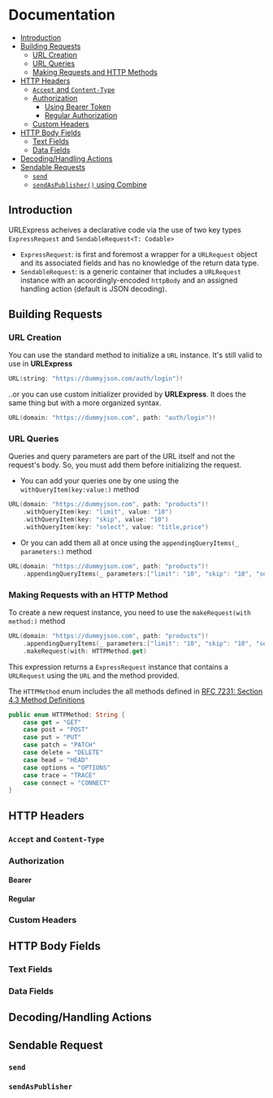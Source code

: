 # Documentation

- [Introduction](#introduction)
- [Building Requests](#building-requests)
    - [URL Creation](#url-creation)
    - [URL Queries](#url-queries)
    - [Making Requests and HTTP Methods](#making-requests-with-an-http-method)
- [HTTP Headers](#http-headers)
    - [`Accept` and `Content-Type`](#accept-and-content-type)
    - [Authorization](#authorization)
        - [Using Bearer Token](#bearer)
        - [Regular Authorization](#regular)
    - [Custom Headers](#custom-headers)
- [HTTP Body Fields](#http-body-fields)
    - [Text Fields](#text-fields)
    - [Data Fields](#data-fields)
- [Decoding/Handling Actions](#decodinghandling-actions)
- [Sendable Requests](#sendable-request)
    - [`send`](#send)
    - [`sendAsPublisher()` using Combine](#sendaspublisher)

## Introduction
URLExpress acheives a declarative code via the use of two key types `ExpressRequest` and `SendableRequest<T: Codable>`
- `ExpressRequest`: is first and foremost a wrapper for a `URLRequest` object and its associated fields and has no knowledge of the return data type.
- `SendableRequest`: is a generic container that includes a `URLRequest` instance with an acoordingly-encoded `httpBody` and an assigned handling action (default is JSON decoding).

## Building Requests
### URL Creation
You can use the standard method to initialize a `URL` instance. It's still valid to use in **URLExpress**
```swift
URL(string: "https://dummyjson.com/auth/login")!
```
..or you can use custom initializer provided by **URLExpress**. It does the same thing but with a more organized syntax.
```swift
URL(domain: "https://dummyjson.com", path: "auth/login")!
```

### URL Queries
Queries and query parameters are part of the URL itself and not the request's body. So, you must add them before initializing the request.

- You can add your queries one by one using the `withQueryItem(key:value:)` method
```swift
URL(domain: "https://dummyjson.com", path: "products")!
    .withQueryItem(key: "limit", value: "10")
    .withQueryItem(key: "skip", value: "10")
    .withQueryItem(key: "select", value: "title,price")
```

- Or you can add them all at once using the `appendingQueryItems(_ parameters:)` method
```swift
URL(domain: "https://dummyjson.com", path: "products")!
    .appendingQueryItems(_ parameters:["limit": "10", "skip": "10", "select": "title,price"])
```

### Making Requests with an HTTP Method
To create a new request instance, you need to use the `makeRequest(with method:)` method
```swift
URL(domain: "https://dummyjson.com", path: "products")!
    .appendingQueryItems(_ parameters:["limit": "10", "skip": "10", "select": "title,price"])
    .makeRequest(with: HTTPMethod.get)
```
This expression returns a `ExpressRequest` instance that contains a `URLRequest` using the `URL` and the method provided.

The `HTTPMethod` enum includes the all methods defined in [RFC 7231: Section 4.3 Method Definitions](https://www.rfc-editor.org/rfc/rfc7231#section-4.3)

```swift
public enum HTTPMethod: String {
    case get = "GET"
    case post = "POST"
    case put = "PUT"
    case patch = "PATCH"
    case delete = "DELETE"
    case head = "HEAD"
    case options = "OPTIONS"
    case trace = "TRACE"
    case connect = "CONNECT"
}
```

## HTTP Headers
### `Accept` and `Content-Type`
### Authorization
#### Bearer
#### Regular
### Custom Headers
## HTTP Body Fields
### Text Fields
### Data Fields
## Decoding/Handling Actions
## Sendable Request
### `send`
### `sendAsPublisher`
